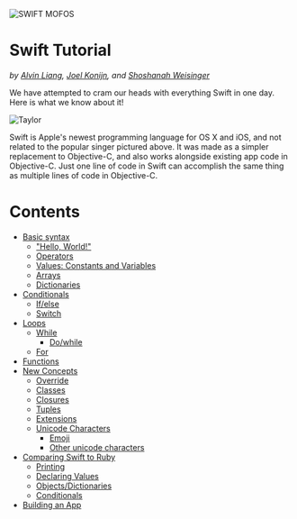 ![SWIFT MOFOS]()

# Swift Tutorial
*by [Alvin Liang](https://github.com/liangalvin), [Joel Konijn](https://github.com/peer00), and [Shoshanah Weisinger](https://github.com/shoshkabob)*

We have attempted to cram our heads with everything Swift in one day. Here is what we know about it!

![Taylor](http://fashionablepeople.files.wordpress.com/2011/04/taylor-swift-gollygeewhiz.jpg)

Swift is Apple's newest programming language for OS X and iOS, and not related to the popular singer pictured above. It was made as a simpler replacement to Objective-C, and also works alongside existing app code in Objective-C. Just one line of code in Swift can accomplish the same thing as multiple lines of code in Objective-C.

# Contents
* [Basic syntax](./Basics.md)
  * ["Hello, World!"](./Basics.md#hello-world)
  * [Operators](./Basics.md#operators)
  * [Values: Constants and Variables](./Basics.md#values-constants-and-variables)
  * [Arrays](./Basics.md#arrays)
  * [Dictionaries](./Basics.md#dictionaries)
* [Conditionals](./Conditionals.md)
  * [If/else](./Conditionals.md#ifelse)
  * [Switch](./Conditionals.md#switch)
* [Loops](./Loops.md)
  * [While](./Loops.md#while)
    * [Do/while](./Loops.md#dowhile)
  * [For](./Loops.md#for)
* [Functions](./Functions.md)
* [New Concepts](./NewConcepts.md)
  * [Override](./NewConcepts.md#override)
  * [Classes](./NewConcepts.md#classes)
  * [Closures](./NewConcepts.md#closures)
  * [Tuples](./NewConcepts.md#tuples)
  * [Extensions](./NewConcepts.md#extensions)
  * [Unicode Characters](./NewConcepts.md#unicode-characters)
    * [Emoji](./NewConcepts.md#emoji)
    * [Other unicode characters](./NewConcepts.md#other-unicode-characters)
* [Comparing Swift to Ruby](./RubyCompare.md)
  * [Printing](./RubyCompare.md#printing)
  * [Declaring Values](./RubyCompare.md#declaring-values)
  * [Objects/Dictionaries](./RubyCompare.md#objectsdictionaries)
  * [Conditionals](./RubyCompare.md#conditionals)
* [Building an App](./BuildApp.md)
